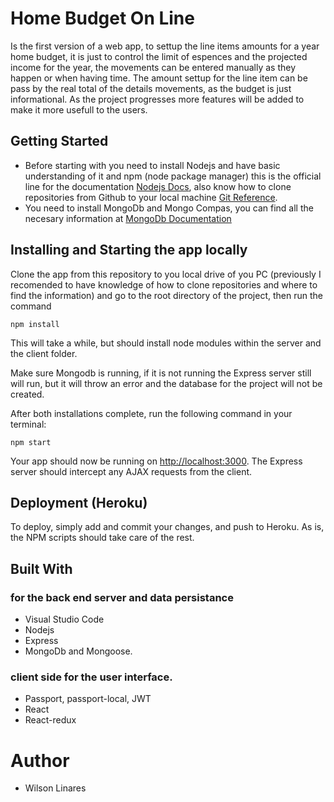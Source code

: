# Home Budget On Line 
Is the first version of a web app, to settup the line items amounts for a year home budget, it is just to control the limit of espences and the projected income for the year, the movements can be entered manually as they happen or when having time. The amount settup for the line item can be pass by the real total of the details movements, as the budget is just informational. As the project progresses more features will be added to make it more usefull to the users.

## Getting Started
* Before starting with you need to install Nodejs and have basic understanding of it and npm (node package manager) this is the official line for the documentation [Nodejs Docs](https://nodejs.org/en/docs/), also know how to clone repositories from Github to your local machine [Git Reference](https://www.git-scm.com/docs). 
* You need to install MongoDb and Mongo Compas, you can find all the necesary information at [MongoDb Documentation](https://docs.mongodb.com/)

## Installing and Starting the app locally

Clone the app from this repository to you local drive of you PC (previously I recomended to have knowledge of how to clone repositories and where to find the information) and go to the root directory of the project, then run the command

```
npm install
```
This will take a while, but should install node modules within the server and the client folder.

Make sure Mongodb is running, if it is not running the Express server still will run, but it will throw an error and the database for the project will not be created. 

After both installations complete, run the following command in your terminal:

```
npm start
```

Your app should now be running on <http://localhost:3000>. The Express server should intercept any AJAX requests from the client.

## Deployment (Heroku)

To deploy, simply add and commit your changes, and push to Heroku. As is, the NPM scripts should take care of the rest.

## Built With

### for the back end server and data persistance
* Visual Studio Code
* Nodejs 
* Express 
* MongoDb and Mongoose. 

### client side for the user interface.
* Passport, passport-local, JWT 
* React 
* React-redux 

# Author
* Wilson Linares 
